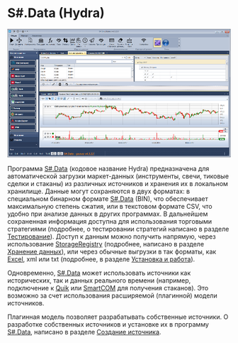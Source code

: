 # S\#.Data (Hydra)

![hydra main](../images/hydra_main.png)

Программа [S\#.Data](Hydra.md) (кодовое название Hydra) предназначена для автоматической загрузки маркет\-данных (инструменты, свечи, тиковые сделки и стаканы) из различных источников и хранения их в локальном хранилище. Данные могут сохраняются в двух форматах: в специальном бинарном формате [S\#.Data](Hydra.md) (BIN), что обеспечивает максимальную степень сжатия, или в текстовом формате CSV, что удобно при анализе данных в других программах. В дальнейшем сохраненная информация доступна для использования торговыми стратегиями (подробнее, о тестировании стратегий написано в разделе [Тестирование](StrategyTesting.md)). Доступ к данным можно получить напрямую, через использование [StorageRegistry](xref:StockSharp.Algo.Storages.StorageRegistry) (подробнее, написано в разделе [Хранение данных](Storages.md)), или через обычные выгрузки в так форматы, как [Excel](https://ru.wikipedia.org/wiki/Excel), xml или txt (подробнее, в разделе [Установка и работа](HydraUsing.md)). 

Одновременно, [S\#.Data](Hydra.md) может использовать источники как исторических, так и данных реального времени (например, подключение к [Quik](Quik.md) или [SmartCOM](Smart.md) для получения стаканов). Это возможно за счет использования расширяемой (плагинной) модели источников. 

Плагинная модель позволяет разрабатывать собственные источники. О разработке собственных источников и установке их в программу [S\#.Data](Hydra.md), написано в разделе [Создание источника](HydraPlugins.md). 
